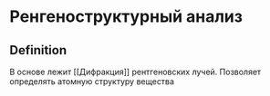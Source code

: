 # Ренгеноструктурный анализ
## Definition
В основе лежит [[Дифракция]] рентгеновских лучей. Позволяет определять атомную структуру вещества